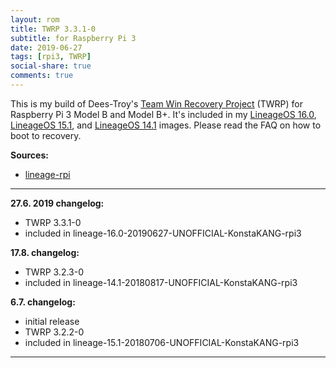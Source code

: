 ```yaml
---
layout: rom
title: TWRP 3.3.1-0
subtitle: for Raspberry Pi 3
date: 2019-06-27
tags: [rpi3, TWRP]
social-share: true
comments: true
---
```


This is my build of Dees-Troy's [Team Win Recovery Project](https://twrp.me) (TWRP) for Raspberry Pi 3 Model B and Model B+. It's included in my [LineageOS 16.0](/devices/rpi3/LineageOS16.0), [LineageOS 15.1](/devices/rpi3/LineageOS15.1), and [LineageOS 14.1](/devices/rpi3/CM14.1) images. Please read the FAQ on how to boot to recovery.

**Sources:**

- [lineage-rpi](https://github.com/lineage-rpi/android_local_manifest/tree/twrp-8.1)

----

**27.6. 2019 changelog:**

- TWRP 3.3.1-0
- included in lineage-16.0-20190627-UNOFFICIAL-KonstaKANG-rpi3

**17.8. changelog:**

- TWRP 3.2.3-0
- included in lineage-14.1-20180817-UNOFFICIAL-KonstaKANG-rpi3

**6.7. changelog:**

- initial release
- TWRP 3.2.2-0
- included in lineage-15.1-20180706-UNOFFICIAL-KonstaKANG-rpi3

----
